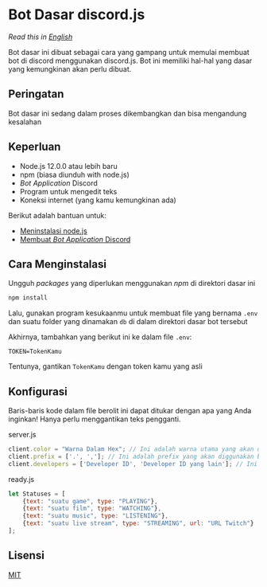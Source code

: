 # Bot Dasar discord.js

*Read this in [English](README.md)*

Bot dasar ini dibuat sebagai cara yang gampang untuk memulai membuat bot di discord menggunakan discord.js. Bot ini memiliki hal-hal yang dasar yang kemungkinan akan perlu dibuat.

## Peringatan

Bot dasar ini sedang dalam proses dikembangkan dan bisa mengandung kesalahan 

## Keperluan

- Node.js 12.0.0 atau lebih baru
- npm (biasa diunduh with node.js)
- *Bot Application* Discord
- Program untuk mengedit teks
- Koneksi internet (yang kamu kemungkinan ada)

Berikut adalah bantuan untuk:
- [Meninstalasi node.js](https://discordjs.guide/preparations/#installing-node-js)
- [Membuat *Bot Application* Discord](https://discordjs.guide/preparations/setting-up-a-bot-application.html#creating-your-bot)

## Cara Menginstalasi

Ungguh *packages* yang diperlukan menggunakan *npm* di direktori dasar ini

```bash
npm install
```

Lalu, gunakan program kesukaanmu untuk membuat file yang bernama `.env` dan suatu folder yang dinamakan `db` di dalam direktori dasar bot tersebut

Akhirnya, tambahkan yang berikut ini ke dalam file `.env`:

```
TOKEN=TokenKamu
```

Tentunya, gantikan `TokenKamu` dengan token kamu yang asli

## Konfigurasi

Baris-baris kode dalam file berolit ini dapat ditukar dengan apa yang Anda inginkan!
Hanya perlu menggantikan teks pengganti.

server.js
```javascript
client.color = "Warna Dalam Hex"; // Ini adalah warna utama yang akan diggunakan bot kamu. Gunakanlah hex untuk memilih warnanya. Contoh warna hex adalah #FF6464
client.prefix = ['.', ',']; // Ini adalah prefix yang akan diggunakan bot kamu
client.developers = ['Developer ID', 'Developer ID yang lain']; // Ini adalah ID yang dimiliki developer bot kamu 
```

ready.js
```javascript
let Statuses = [
    {text: "suatu game", type: "PLAYING"},
    {text: "suatu film", type: "WATCHING"},
    {text: "suatu music", type: "LISTENING"},
    {text: "suatu live stream", type: "STREAMING", url: "URL Twitch"}
];
```

## Lisensi
[MIT](https://github.com/Sup3rFire/djs-template/blob/master/LICENSE)
